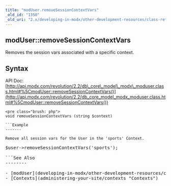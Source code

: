 ```yaml
---
title: "modUser.removeSessionContextVars"
_old_id: "1350"
_old_uri: "2.x/developing-in-modx/other-development-resources/class-reference/moduser/moduser.removesessioncontextvars"
---
```


modUser::removeSessionContextVars
---------------------------------

Removes the session vars associated with a specific context.

Syntax
------

API Doc: [http://api.modx.com/revolution/2.2/db\_core\_model\_modx\_moduser.class.html#%5CmodUser::removeSessionContextVars()](http://api.modx.com/revolution/2.2/db_core_model_modx_moduser.class.html#%5CmodUser::removeSessionContextVars())

```
<pre class="brush: php">
void removeSessionContextVars (string $context)

```Example
-------

Remove all session vars for the User in the 'sports' Context.

```
<pre class="brush: php">
$user->removeSessionContextVars('sports');

```See Also
--------

- [modUser](developing-in-modx/other-development-resources/class-reference/moduser "modUser")
- [Contexts](administering-your-site/contexts "Contexts")